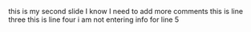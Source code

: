 this is my second slide
I know I need to add more comments
this is line three
this is line four
i am not entering info for line 5
